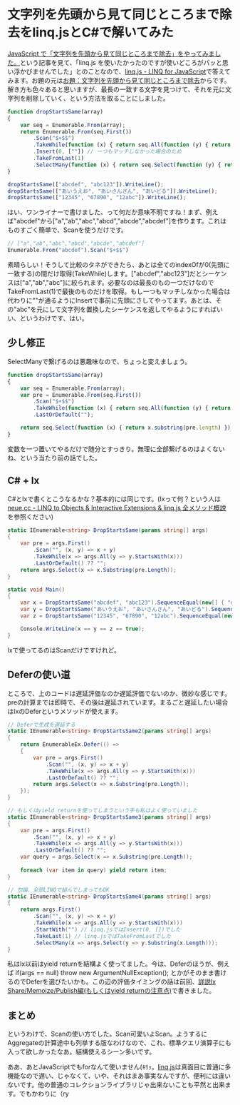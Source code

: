 # 文字列を先頭から見て同じところまで除去をlinq.jsとC#で解いてみた

[JavaScript で「文字列を先頭から見て同じところまで除去」をやってみました。](http://blog.livedoor.jp/okashi1/archives/51778281.html)という記事を見て、「linq.js を使いたかったのですが使いどころがパッと思い浮かびませんでした」とのことなので、[linq.js - LINQ for JavaScript](http://linqjs.codeplex.com/ "linq.js - LINQ for JavaScript")で答えてみます。お題の元は[お題：文字列を先頭から見て同じところまで除去](http://d.hatena.ne.jp/fumokmm/20110812/1313138407)からです。解き方も色々あると思いますが、最長の一致する文字を見つけて、それを元に文字列を削除していく、という方法を取ることにしました。

```javascript
function dropStartsSame(array)
{
    var seq = Enumerable.From(array);
    return Enumerable.From(seq.First())
        .Scan("$+$$")
        .TakeWhile(function (x) { return seq.All(function (y) { return y.indexOf(x) == 0 }) })
        .Insert(0, [""]) // 一つもマッチしなかった場合のため
        .TakeFromLast(1)
        .SelectMany(function (x) { return seq.Select(function (y) { return y.substring(x.length) }) });
}

dropStartsSame(["abcdef", "abc123"]).WriteLine();
dropStartsSame(["あいうえお", "あいさんさん", "あいどる"]).WriteLine();
dropStartsSame(["12345", "67890", "12abc"]).WriteLine();
```

はい、ワンライナーで書けました、って何だか意味不明ですね！まず、例えば"abcdef"から["a","ab","abc","abcd","abcde","abcdef"]を作ります。これはものすごく簡単で、Scanを使うだけです。

```javascript
// ["a","ab","abc","abcd","abcde","abcdef"]
Enumerable.From("abcdef").Scan("$+$$")
```

素晴らしい！そうして比較のタネができたら、あとは全てのindexOfが0(先頭に一致する)の間だけ取得(TakeWhile)します。["abcdef","abc123"]だとシーケンスは["a","ab","abc"]に絞られます。必要なのは最長のもの一つだけなのでTakeFromLast(1)で最後のものだけを取得。もし一つもマッチしなかった場合は代わりに""が通るようにInsertで事前に先頭にさしてやってます。あとは、その"abc"を元にして文字列を置換したシーケンスを返してやるようにすればいい、というわけです、はい。

少し修正
---
SelectManyで繋げるのは悪趣味なので、ちょっと変えましょう。

```javascript
function dropStartsSame(array)
{
    var seq = Enumerable.From(array);
    var pre = Enumerable.From(seq.First())
        .Scan("$+$$")
        .TakeWhile(function (x) { return seq.All(function (y) { return y.indexOf(x) == 0 }) })
        .LastOrDefault("");

    return seq.Select(function (x) { return x.substring(pre.length) });
}
```

変数を一つ置いてやるだけで随分とすっきり。無理に全部繋げるのはよくないね、という当たり前の話でした。

C# + Ix
---
C#とIxで書くとこうなるかな？基本的には同じです。(Ixって何？という人は[neue cc - LINQ to Objects &amp; Interactive Extensions &amp; linq.js 全メソッド概説](http://neue.cc/2011/08/10_337.html "neue cc - LINQ to Objects &amp; Interactive Extensions &amp; linq.js 全メソッド概説")を参照ください)

```csharp
static IEnumerable<string> DropStartsSame(params string[] args)
{
    var pre = args.First()
        .Scan("", (x, y) => x + y)
        .TakeWhile(x => args.All(y => y.StartsWith(x)))
        .LastOrDefault() ?? "";
    return args.Select(x => x.Substring(pre.Length));
}

static void Main()
{
    var x = DropStartsSame("abcdef", "abc123").SequenceEqual(new[] { "def", "123" });
    var y = DropStartsSame("あいうえお", "あいさんさん", "あいどる").SequenceEqual(new[] { "うえお", "さんさん", "どる" });
    var z = DropStartsSame("12345", "67890", "12abc").SequenceEqual(new[] { "12345", "67890", "12abc" });

    Console.WriteLine(x == y == z == true);
}
```

Ixで使ってるのはScanだけですけれど。

Deferの使い道
---
ところで、上のコードは遅延評価なのか遅延評価でないのか、微妙な感じです。preの計算までは即時で、その後は遅延されています。まるごと遅延したい場合はIxのDeferというメソッドが使えます。

```csharp
// Deferで生成を遅延する
static IEnumerable<string> DropStartsSame2(params string[] args)
{
    return EnumerableEx.Defer(() =>
    {
        var pre = args.First()
            .Scan("", (x, y) => x + y)
            .TakeWhile(x => args.All(y => y.StartsWith(x)))
            .LastOrDefault() ?? "";
        return args.Select(x => x.Substring(pre.Length));
    });
}

// もしくはyield returnを使ってしまうという手も私はよく使っていました
static IEnumerable<string> DropStartsSame3(params string[] args)
{
    var pre = args.First()
        .Scan("", (x, y) => x + y)
        .TakeWhile(x => args.All(y => y.StartsWith(x)))
        .LastOrDefault() ?? "";
    var query = args.Select(x => x.Substring(pre.Length));
    
    foreach (var item in query) yield return item;
}

// 勿論、全部LINQで組んでしまってもOK
static IEnumerable<string> DropStartsSame4(params string[] args)
{
    return args.First()
        .Scan("", (x, y) => x + y)
        .TakeWhile(x => args.All(y => y.StartsWith(x)))
        .StartWith("") // linq.jsではInsert(0, [])でした
        .TakeLast(1) // linq.jsではTakeFromLastでした
        .SelectMany(x => args.Select(y => y.Substring(x.Length)));
}
```

私はIx以前はyield returnを結構よく使ってました。今は、Deferのほうが、例えば if(args == null) throw new ArgumentNullException(); とかがそのまま書けるのでDeferを選びたいかも。この辺の評価タイミングの話は前回、[詳説Ix Share/Memoize/Publish編(もしくはyield returnの注意点)](http://neue.cc/2011/08/15_338.html "neue cc - 詳説Ix Share/Memoize/Publish編(もしくはyield returnの注意点)")で書きました。

まとめ
---
というわけで、Scanの使い方でした。Scan可愛いよScan。ようするにAggregateの計算途中も列挙する版なわけなので、これ、標準クエリ演算子にも入って欲しかったなあ。結構使えるシーン多いです。

ああ、あとJavaScriptでもforなんて使いません(ｷﾘｯ。[linq.js](http://linqjs.codeplex.com/ "linq.js - LINQ for JavaScript")は真面目に普通に多機能なので遅い、じゃなくて、いや、それはまあ事実なんですが、便利には違いないです。他の普通のコレクションライブラリじゃ出来ないことも平然と出来ます。でもかわりに（ry
